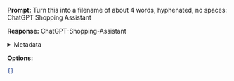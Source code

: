 **Prompt:**
Turn this into a filename of about 4 words, hyphenated, no spaces: ChatGPT Shopping Assistant

**Response:**
ChatGPT-Shopping-Assistant

<details><summary>Metadata</summary>

- Duration: 560 ms
- Datetime: 2023-09-16T22:50:41.668463
- Model: gpt-3.5-turbo-0613

</details>

**Options:**
```json
{}
```

